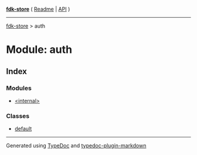 [**fdk-store**](../README.md) ( [Readme](../README.md) \| [API](../API.md) )

---

[fdk-store](../API.md) > auth

# Module: auth

## Index

### Modules

- [\<internal\>](internal_/README.md)

### Classes

- [default](classes/class.default.md)

---

Generated using [TypeDoc](https://typedoc.org/) and [typedoc-plugin-markdown](https://www.npmjs.com/package/typedoc-plugin-markdown)
